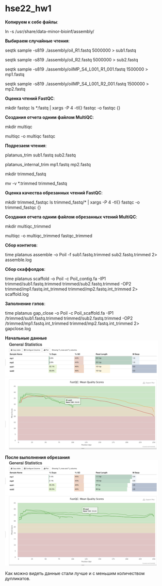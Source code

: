 # hse22_hw1

**Копируем к себе файлы**:

ln -s /usr/share/data-minor-bioinf/assembly/

**Выбираем случайные чтения**:

seqtk sample -s819 ./assembly/oil_R1.fastq 5000000 > sub1.fastq

seqtk sample -s819 ./assembly/oil_R2.fastq 5000000 > sub2.fastq

seqtk sample -s819 ./assembly/oilMP_S4_L001_R1_001.fastq 1500000 > mp1.fastq

seqtk sample -s819 ./assembly/oilMP_S4_L001_R2_001.fastq 1500000 > mp2.fastq

**Оценка чтений FastQC**:

mkdir fastqc
ls *.fastq | xargs -P 4 -tI{} fastqc -o fastqc {}

**Создания отчета одним файлом MultiQC**:

mkdir multiqc

multiqc -o multiqc fastqc

**Подрезаем чтения**:

platanus_trim sub1.fastq sub2.fastq

platanus_internal_trim mp1.fastq mp2.fastq

mkdir trimmed_fastq

mv -v *.trimmed trimmed_fastq

**Оценка качества обрезанных чтений FastQC**:

mkdir trimmed_fastqс
ls trimmed_fastq/* | xargs -P 4 -tI{} fastqc -o trimmed_fastqс {}

**Создания отчета одним файлом обрезанных чтений MultiQC**:

mkdir multiqc_trimmed

multiqc -o multiqc_trimmed fastqc_trimmed

**Сбор контигов**:

time platanus assemble -o Poil -f sub1.fastq.trimmed sub2.fastq.trimmed 2> assemble.log

**Сбор скаффолдов**:

time platanus scaffold -o Poil -c Poil_contig.fa -IP1 trimmed/sub1.fastq.trimmed trimmed/sub2.fastq.trimmed -OP2 trimmed/mp1.fastq.int_trimmed trimmed/mp2.fastq.int_trimmed 2> scaffold.log

**Заполнение гэпов**:

time platanus gap_close -o Poil -c Poil_scaffold.fa -IP1 /trimmed/sub1.fastq.trimmed trimmed/sub2.fastq.trimmed -OP2 /trimmed/mp1.fastq.int_trimmed trimmed/mp2.fastq.int_trimmed 2> gapclose.log


**Начальные данные**
![Before trimmed](1.png)
![Before trimmed](2.png)

**После выполнения обрезания**
![Trimmed](3.png)
![Trimmed](4.png)

Как можно видеть данные стали лучше и с меньшим количеством дупликатов. 